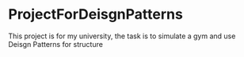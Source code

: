 # ProjectForDeisgnPatterns
This project is for my university, the task is to simulate a gym and use Deisgn Patterns for structure

